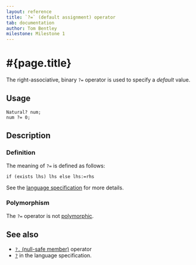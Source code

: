 ```yaml
---
layout: reference
title: `?=` (default assignment) operator
tab: documentation
author: Tom Bentley
milestone: Milestone 1
---
```


# #{page.title}

The right-associative, binary `?=` operator is used to specify a *default* value.

## Usage 

    Natural? num;
    num ?= 0;

## Description

### Definition

The meaning of `?=` is defined as follows:

    if (exists lhs) lhs else lhs:=rhs	

See the [language specification](#{site.urls.spec}#nullvalues) for more details.

### Polymorphism

The `?=` operator is not [polymorphic](/documentation/reference/operator/operator-polymorphism).

## See also

* [`?.` (null-safe member)](../default) operator
* [`?`](#{site.urls.spec}#nullvalues) in the language specification.

